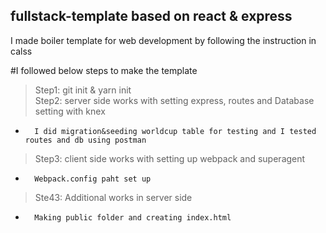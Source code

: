 ## fullstack-template based on react & express
I made boiler template for web development by following the instruction in calss  

#I followed below steps to make the template
>Step1: git init & yarn init  
>Step2: server side works with setting express, routes and Database setting with knex  
*       I did migration&seeding worldcup table for testing and I tested routes and db using postman
>Step3: client side works with setting up webpack and superagent  
*       Webpack.config paht set up
>Ste43: Additional works in server side 
*       Making public folder and creating index.html  
